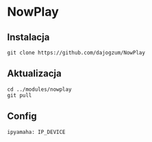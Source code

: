 # NowPlay

## Instalacja
```
git clone https://github.com/dajogzum/NowPlay
```

## Aktualizacja
```
cd ../modules/nowplay
git pull
```

## Config
`ipyamaha: IP_DEVICE`
